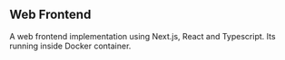 ## Web Frontend
A web frontend implementation using Next.js, React and Typescript. Its running inside Docker container.
